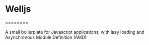 <h1>Welljs</h1>
========

A small boilerplate for Javascript applications, with lazy loading and Asynchronous Module Definition (AMD)
